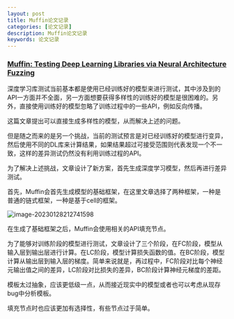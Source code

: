 ```yaml
---
layout: post
title: Muffin论文记录
categories: [论文记录]
description: Muffin论文记录
keywords: 论文记录
---
```




### [Muffin: Testing Deep Learning Libraries via Neural Architecture Fuzzing](ningmorain.github.io/files/Muffin.pdf)

深度学习库测试当前基本都是使用已经训练好的模型来进行测试，其中涉及到的API一方面并不全面，另一方面想要获得多样性的训练好的模型是很困难的。另外，直接使用训练好的模型忽略了训练过程中的一些API，例如反向传播。

这篇文章提出可以直接生成多样性的模型，从而解决上述的问题。

但是随之而来的是另一个挑战，当前的测试预言是对已经训练好的模型进行变异，然后使用不同的DL库来计算结果，如果结果超过可接受范围则代表发现一个不一致，这样的差异测试仍然没有利用训练过程的API。

为了解决上述挑战，文章设计了新方案，首先生成深度学习模型，然后再进行差异测试。



首先，Muffin会首先生成模型的基础框架，在这里文章选择了两种框架，一种是普通的链式框架，一种是基于cell的框架。

![image-20230128212741598](https://ningmo.oss-cn-beijing.aliyuncs.com/img/image-20230128212741598.png)

在生成了基础框架之后，Muffin会使用相关的API填充节点。



为了能够对训练阶段的模型进行测试，文章设计了三个阶段，在FC阶段，模型从输入层到输出层进行计算。在LC阶段，模型计算损失函数的值。在BC阶段，模型计算从输出层到输入层的梯度。简单来说就是，再过程中，FC阶段对比每个神经元输出值之间的差异，LC阶段对比损失的差异，BC阶段计算神经元梯度的差距。



模板太过抽象，应该更低级一点，从而接近现实中的模型或者也可以考虑从现存bug中分析模板。

填充节点时也应该更加有选择性，有些节点过于简单。
